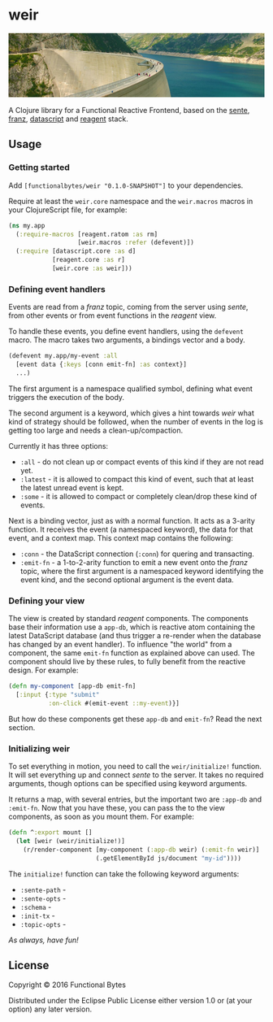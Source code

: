 # weir

![weir](doc/weir.jpg)

A Clojure library for a Functional Reactive Frontend, based on the [sente](https://github.com/ptaoussanis/sente), [franz](https://gitlab.com/j-pb/franz), [datascript](https://github.com/tonsky/datascript) and [reagent](https://github.com/reagent-project/reagent) stack.

## Usage

### Getting started

Add `[functionalbytes/weir "0.1.0-SNAPSHOT"]` to your dependencies.

Require at least the `weir.core` namespace and the `weir.macros` macros in your ClojureScript file, for example:

```clj
(ns my.app
  (:require-macros [reagent.ratom :as rm]
                   [weir.macros :refer (defevent)])
  (:require [datascript.core :as d]
            [reagent.core :as r]
            [weir.core :as weir]))
```

### Defining event handlers

Events are read from a _franz_ topic, coming from the server using _sente_, from other events or from event functions in the _reagent_ view.

To handle these events, you define  event handlers, using the `defevent` macro.
The macro takes two arguments, a bindings vector and a body.

```clj
(defevent my.app/my-event :all
  [event data {:keys [conn emit-fn] :as context}]
  ...)
```

The first argument is a namespace qualified symbol, defining what event triggers the execution of the body.

The second argument is a keyword, which gives a hint towards _weir_ what kind of strategy should be followed, when the number of events in the log is getting too large and needs a clean-up/compaction.

Currently it has three options:

* `:all` - do not clean up or compact events of this kind if they are not read yet.
* `:latest` - it is allowed to compact this kind of event, such that at least the latest unread event is kept.
* `:some` - it is allowed to compact or completely clean/drop these kind of events.

Next is a binding vector, just as with a normal function. It acts as a 3-arity function.
It receives the event (a namespaced keyword), the data for that event, and a context map.
This context map contains the following:

* `:conn` - the DataScript connection (`:conn`) for quering and transacting.
* `:emit-fn` - a 1-to-2-arity function to emit a new event onto the _franz_ topic, where the first argument is a namespaced keyword identifying the event kind, and the second optional argument is the event data.

### Defining your view

The view is created by standard _reagent_ components.
The components base their information use a `app-db`, which is reactive atom containing the latest DataScript database (and thus trigger a re-render when the database has changed by an event handler).
To influence "the world" from a component, the same `emit-fn` function as explained above can used.
The component should live by these rules, to fully benefit from the reactive design.
For example:

```clj
(defn my-component [app-db emit-fn]
  [:input {:type "submit"
           :on-click #(emit-event ::my-event)}]
```

But how do these components get these `app-db` and `emit-fn`? Read the next section.

### Initializing weir

To set everything in motion, you need to call the `weir/initialize!` function.
It will set everything up and connect _sente_ to the server.
It takes no required arguments, though options can be specified using keyword arguments.

It returns a map, with several entries, but the important two are `:app-db` and `:emit-fn`.
Now that you have these, you can pass the to the view components, as soon as you mount them.
For example:

```clj
(defn ^:export mount []
  (let [weir (weir/initialize!)]
    (r/render-component [my-component (:app-db weir) (:emit-fn weir)]
                        (.getElementById js/document "my-id"))))
```

The `initialize!` function can take the following keyword arguments:

* `:sente-path` -
* `:sente-opts` -
* `:schema` -
* `:init-tx` -
* `:topic-opts` -

_As always, have fun!_

## License

Copyright © 2016 Functional Bytes

Distributed under the Eclipse Public License either version 1.0 or (at
your option) any later version.

